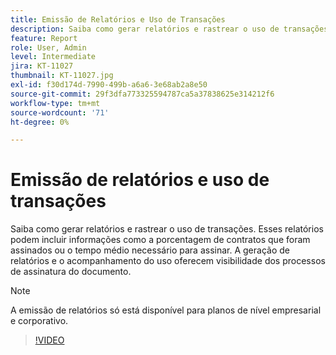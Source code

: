 ```yaml
---
title: Emissão de Relatórios e Uso de Transações
description: Saiba como gerar relatórios e rastrear o uso de transações
feature: Report
role: User, Admin
level: Intermediate
jira: KT-11027
thumbnail: KT-11027.jpg
exl-id: f30d174d-7990-499b-a6a6-3e68ab2a8e50
source-git-commit: 29f3dfa773325594787ca5a37838625e314212f6
workflow-type: tm+mt
source-wordcount: '71'
ht-degree: 0%

---
```


# Emissão de relatórios e uso de transações

Saiba como gerar relatórios e rastrear o uso de transações. Esses relatórios podem incluir informações como a porcentagem de contratos que foram assinados ou o tempo médio necessário para assinar. A geração de relatórios e o acompanhamento do uso oferecem visibilidade dos processos de assinatura do documento.

>[!NOTE]
>
>A emissão de relatórios só está disponível para planos de nível empresarial e corporativo.

>[!VIDEO](https://video.tv.adobe.com/v/3444687?quality=12&learn=on&hidetitle=true&captions=por_br)

